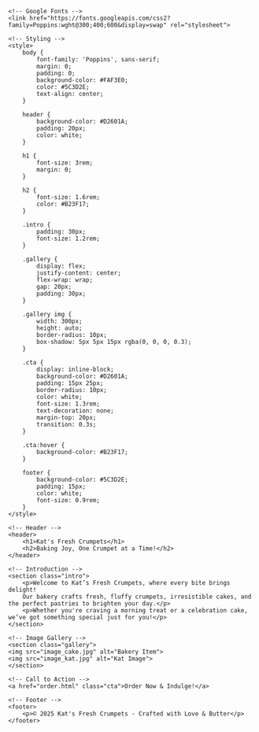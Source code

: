 <!DOCTYPE html>
<html lang="en">
<head>
    <meta charset="UTF-8">
    <meta name="viewport" content="width=device-width, initial-scale=1.0">
    <title>Kat's Fresh Crumpets | Delicious Cakes & Bakery</title>

    <!-- Google Fonts -->
    <link href="https://fonts.googleapis.com/css2?family=Poppins:wght@300;400;600&display=swap" rel="stylesheet">

    <!-- Styling -->
    <style>
        body {
            font-family: 'Poppins', sans-serif;
            margin: 0;
            padding: 0;
            background-color: #FAF3E0;
            color: #5C3D2E;
            text-align: center;
        }

        header {
            background-color: #D2601A;
            padding: 20px;
            color: white;
        }

        h1 {
            font-size: 3rem;
            margin: 0;
        }

        h2 {
            font-size: 1.6rem;
            color: #B23F17;
        }

        .intro {
            padding: 30px;
            font-size: 1.2rem;
        }

        .gallery {
            display: flex;
            justify-content: center;
            flex-wrap: wrap;
            gap: 20px;
            padding: 30px;
        }

        .gallery img {
            width: 300px;
            height: auto;
            border-radius: 10px;
            box-shadow: 5px 5px 15px rgba(0, 0, 0, 0.3);
        }

        .cta {
            display: inline-block;
            background-color: #D2601A;
            padding: 15px 25px;
            border-radius: 10px;
            color: white;
            font-size: 1.3rem;
            text-decoration: none;
            margin-top: 20px;
            transition: 0.3s;
        }

        .cta:hover {
            background-color: #B23F17;
        }

        footer {
            background-color: #5C3D2E;
            padding: 15px;
            color: white;
            font-size: 0.9rem;
        }
    </style>
</head>
<body>

    <!-- Header -->
    <header>
        <h1>Kat's Fresh Crumpets</h1>
        <h2>Baking Joy, One Crumpet at a Time!</h2>
    </header>

    <!-- Introduction -->
    <section class="intro">
        <p>Welcome to Kat’s Fresh Crumpets, where every bite brings delight! 
        Our bakery crafts fresh, fluffy crumpets, irresistible cakes, and the perfect pastries to brighten your day.</p>
        <p>Whether you're craving a morning treat or a celebration cake, we’ve got something special just for you!</p>
    </section>

    <!-- Image Gallery -->
    <section class="gallery">
    <img src="image_cake.jpg" alt="Bakery Item">
    <img src="image_kat.jpg" alt="Kat Image">
    </section>

    <!-- Call to Action -->
    <a href="order.html" class="cta">Order Now & Indulge!</a>

    <!-- Footer -->
    <footer>
        <p>© 2025 Kat's Fresh Crumpets - Crafted with Love & Butter</p>
    </footer>

</body>
</html>
